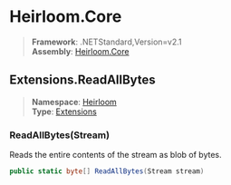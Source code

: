# Heirloom.Core

> **Framework**: .NETStandard,Version=v2.1  
> **Assembly**: [Heirloom.Core][0]  

## Extensions.ReadAllBytes

> **Namespace**: [Heirloom][0]  
> **Type**: [Extensions][1]  

### ReadAllBytes(Stream)

Reads the entire contents of the stream as blob of bytes.

```cs
public static byte[] ReadAllBytes(Stream stream)
```

[0]: ../../../Heirloom.Core.md
[1]: ../Extensions.md
